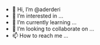 - 👋 Hi, I’m @aderderi
- 👀 I’m interested in ...
- 🌱 I’m currently learning ...
- 💞️ I’m looking to collaborate on ...
- 📫 How to reach me ...

<!---
aderderi/aderderi is a ✨ special ✨ repository because its `README.md` (this file) appears on your GitHub profile.
You can click the Preview link to take a look at your changes.
--->
